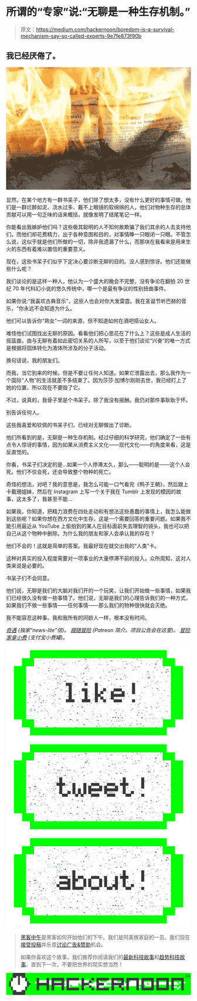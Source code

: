 # 所谓的“专家”说:“无聊是一种生存机制。”

> 原文：<https://medium.com/hackernoon/boredom-is-a-survival-mechanism-say-so-called-experts-9e7fe873f90b>

## 我已经厌倦了。

![](img/01f531fa67e7bafe1bc270bdd1645e62.png)

显然，在某个地方有一群书呆子，他们除了想太多，没有什么更好的事情可做。他们是一群烂醉如泥、浇水过多、戴不上眼镜的软绵绵的人，他们对物种生存的总体贡献可以用一句乏味的话来概括，就像发明了结尾笔记一样。

你能看出我嫉妒他们吗？这些极其聪明的人不知何故欺骗了我们其余的人去支持他们，而他们却花费精力，出于各种意图和目的，对事情睁一只眼闭一只眼。不管怎么说，这似乎就是他们所做的一切，除非我遗漏了什么，而那块在我看来是用来生火的东西有着难以置信的重要意义。

现在，这些书呆子们似乎下定决心要诊断无聊的目的。没人感到惊讶。他们还能做些什么呢？

我们谈论的是这样一种人，他认为一个盛大的晚会不完整，没有争论在翻拍 20 世纪 70 年代科幻小说的悠久传统中，哪一个是最有争议的性别扭曲事件。

如果你说:“我喜欢古典音乐”，这些人也会对你大发雷霆。我在圣诞节听巴赫的音乐，“你永远不会知道为什么。

他们可以告诉你“熟女”一词的来源，但不知道如何在酒吧搭讪女人。

难怪他们试图找出无聊的原因。看看他们把心思花在了什么上？这些是成人生活的摇篮曲，由与无聊有着如此密切关系的人所写，以至于他们谈论“兴奋”的唯一方式是根据将固体转化为液体所涉及的分子活动。

换句话说，我的朋友们。

而我，当它到来的时候。但是不要让任何人知道。如果它泄露出去，那么我作为一个国际“人物”的生活就差不多结束了。因为莎莎·加博尔刚刚去世，我已经盯上了她的位置，所以现在不要毁了它。

不过，说真的，我骨子里是个书呆子。除了我没有报酬。我仍对那件事耿耿于怀。

别告诉任何人。

这些我喜爱和钦佩的书呆子们，已经对无聊做出了诊断。

他们所看到的是，无聊是一种生存机制。经过仔细的科学研究，他们确定了一些有点令人惊讶的事情，因为如果从消费主义文化——现代文化——的角度来看，这是反直觉的。

你看，书呆子们决定的是…如果一个人停滞太久，那么——聪明的是——这个人会死。他们不仅会死，还会导致整个物种的死亡。

奇怪的想法，对吧？我的意思是，我怎么可能一口气看完《鸭子王朝》，然后跟上卡戴珊姐妹，然后在 Instagram 上写一个关于我在 Tumblr 上发现的模因的故事，这太多了，我甚至不能…

如果我，你知道，把精力浪费在四处走动和有想法这些愚蠢的事情上，我怎么能做到这些呢？如果你想在西方文化中生存，这是一个需要回答的重要问题。如果我不能引用最近从 YouTube 上偷拍到的某人在目标面前失去理智的镜头，我也可以把自己从这个物种中删除。为什么我的朋友和家人会承认我的存在？

他们不会的！这就是简单的答案。我最好现在就交出我的“人类”卡。

这种对真实的投入程度需要对一项事业的大量停滞不前的投入。众所周知，这对人类来说是必要的。

书呆子们不会同意。

他们说，无聊是我们的大脑对我们开的一个玩笑，让我们开始做一些事情，如果我们已经很久没有做一些事情了。他们说，无聊是我们的心理告诉我们的一种方式，如果我们不做一些事情——任何事情——那么我们的物种很快就会灭绝。

我不能容忍这种事。我和我所有的同龄人一样，根本没有时间。

[*奇遇*](http://medium.us13.list-manage.com/subscribe?u=b8c3b9b9b1e96b6eb334ad16b&id=8436d9111b) *(独家“news-lite”信)。* [*跟随冒险*](https://www.patreon.com/olivershiny) *(Patreon 简介。项目公告会在这里)。* [*冒险家拿小费*](https://www.paypal.me/olivershiny) *(支付宝小费罐)。*

[![](img/50ef4044ecd4e250b5d50f368b775d38.png)](http://bit.ly/HackernoonFB)[![](img/979d9a46439d5aebbdcdca574e21dc81.png)](https://goo.gl/k7XYbx)[![](img/2930ba6bd2c12218fdbbf7e02c8746ff.png)](https://goo.gl/4ofytp)

> [黑客中午](http://bit.ly/Hackernoon)是黑客如何开始他们的下午。我们是阿美族家庭的一员。我们现在[接受投稿](http://bit.ly/hackernoonsubmission)并乐意[讨论广告&赞助](mailto:partners@amipublications.com)机会。
> 
> 如果你喜欢这个故事，我们推荐你阅读我们的[最新科技故事](http://bit.ly/hackernoonlatestt)和[趋势科技故事](https://hackernoon.com/trending)。直到下一次，不要把世界的现实想当然！

![](img/be0ca55ba73a573dce11effb2ee80d56.png)